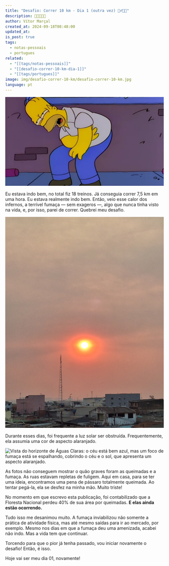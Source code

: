 ```yaml
---
title: "Desafio: Correr 10 km - Dia 1 (outra vez) 🏃‍♂️💨🔥"
description: 🏃💨💨💨🔥
author: Vítor Marçal
created_at: 2024-09-18T08:48:00
updated_at: 
is_post: true
tags:
  - notas-pessoais
  - portugues
related:
  - "[[tags/notas-pessoais]]"
  - "[[desafio-correr-10-km-dia-1]]"
  - "[[tags/portugues]]"
image: img/desafio-correr-10-km/desafio-correr-10-km.jpg
language: pt
---
```


![Desafio: Correr 10 km](img/desafio-correr-10-km/desafio-correr-10-km.jpg)

Eu estava indo bem, no total fiz 18 treinos. Já conseguia correr 7,5 km em uma hora. Eu estava realmente indo bem. Então, veio esse calor dos infernos, a terrível fumaça — sem exageros —, algo que nunca tinha visto na vida, e, por isso, parei de correr. Quebrei meu desafio.

![Imagem de um céu repleto de fumaça, com o sol parcialmente obstruído ao centro, sua luz amarela alaranjada atravessando a fumaça.](img/fumaca-queimadas-2024-outubro/fumaca-queimadas-outubro-2024-01.jpg)

Durante esses dias, foi frequente a luz solar ser obstruída. Frequentemente, ela assumia uma cor de aspecto alaranjado.

![Vista do horizonte de Águas Claras: o céu está bem azul, mas um foco de fumaça está se espalhando, cobrindo o céu e o sol, que apresenta um aspecto alaranjado.](img/fumaca-queimadas-2024-outubro/fumaca-queimadas-outubro-2024-02.jpg)

As fotos não conseguem mostrar o quão graves foram as queimadas e a fumaça. As ruas estavam repletas de fuligem. Aqui em casa, para se ter uma ideia, encontramos uma pena de pássaro totalmente queimada. Ao tentar pegá-la, ela se desfez na minha mão. Muito triste!

No momento em que escrevo esta publicação, foi contabilizado que a Floresta Nacional perdeu 40% de sua área por queimadas. **E elas ainda estão ocorrendo.**

Tudo isso me desanimou muito. A fumaça inviabilizou não somente a prática de atividade física, mas até mesmo saídas para ir ao mercado, por exemplo. Mesmo nos dias em que a fumaça deu uma amenizada, acabei não indo. Mas a vida tem que continuar.

Torcendo para que o pior já tenha passado, vou iniciar novamente o desafio! Então, é isso. 

Hoje vai ser meu dia 01, novamente!